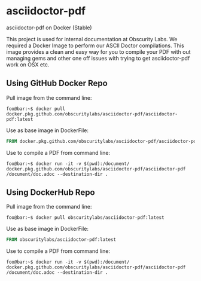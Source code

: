 # asciidoctor-pdf
asciidoctor-pdf on Docker (Stable)

This project is used for internal documentation at Obscurity Labs. We required a Docker Image to perform our ASCII Doctor compilations. This image provides a clean and easy way for you to compile your PDF with out managing gems and other one off issues with trying to get asciidoctor-pdf work on OSX etc.

## Using GitHub Docker Repo
Pull image from the command line:
```console
foo@bar:~$ docker pull docker.pkg.github.com/obscuritylabs/asciidoctor-pdf/asciidoctor-pdf:latest
```
Use as base image in DockerFile:
```Dockerfile
FROM docker.pkg.github.com/obscuritylabs/asciidoctor-pdf/asciidoctor-pdf:latest
```
Use to compile a PDF from command line:
```console
foo@bar:~$ docker run -it -v $(pwd):/document/ docker.pkg.github.com/obscuritylabs/asciidoctor-pdf/asciidoctor-pdf /document/doc.adoc --destination-dir .
```

## Using DockerHub Repo
Pull image from the command line:
```console
foo@bar:~$ docker pull obscuritylabs/asciidoctor-pdf:latest
```
Use as base image in DockerFile:
```Dockerfile
FROM obscuritylabs/asciidoctor-pdf:latest
```
Use to compile a PDF from command line:
```console
foo@bar:~$ docker run -it -v $(pwd):/document/ docker.pkg.github.com/obscuritylabs/asciidoctor-pdf/asciidoctor-pdf /document/doc.adoc --destination-dir .
```
